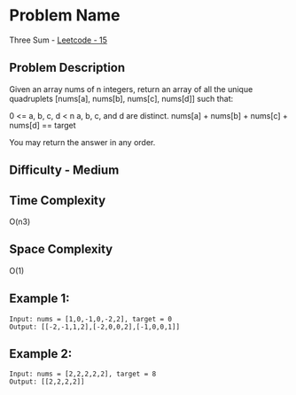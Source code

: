 # Problem Name 
Three Sum - [Leetcode - 15](https://leetcode.com/problems/3sum/)

## Problem Description

Given an array nums of n integers, return an array of all the unique quadruplets [nums[a], nums[b], nums[c], nums[d]] such that:

0 <= a, b, c, d < n
a, b, c, and d are distinct.
nums[a] + nums[b] + nums[c] + nums[d] == target

You may return the answer in any order.

## Difficulty - Medium

## Time Complexity
O(n3)

## Space Complexity
O(1)

## Example 1:
```
Input: nums = [1,0,-1,0,-2,2], target = 0
Output: [[-2,-1,1,2],[-2,0,0,2],[-1,0,0,1]]
```

## Example 2:
```
Input: nums = [2,2,2,2,2], target = 8
Output: [[2,2,2,2]]
```